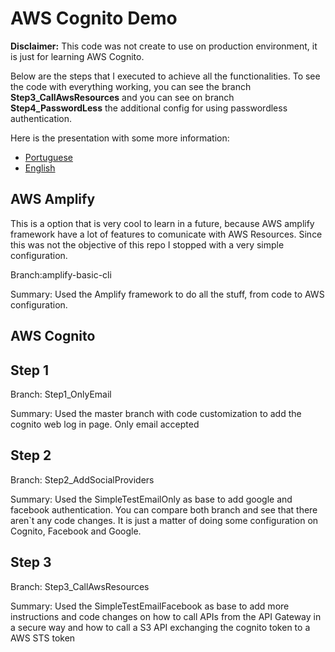 # AWS Cognito Demo

**Disclaimer:** This code was not create to use on production environment, it is just for learning AWS Cognito.

Below are the steps that I executed to achieve all the functionalities. To see the code with everything working, you can see the branch **Step3_CallAwsResources** and you can see on branch **Step4_PasswordLess** the additional config for using passwordless authentication.

Here is the presentation with some more information:

- [Portuguese](MeetupCognito_PT.pdf)
- [English](MeetupCognito_EN.pdf)

## AWS Amplify

This is a option that is very cool to learn in a future, because AWS amplify framework have a lot of features to comunicate with AWS Resources. Since this was not the objective of this repo I stopped with a very simple configuration.

Branch:amplify-basic-cli

Summary: Used the Amplify framework to do all the stuff, from code to AWS configuration.

## AWS Cognito

## Step 1

Branch: Step1_OnlyEmail

Summary: Used the master branch with code customization to add the cognito web log in page. Only email accepted

## Step 2

Branch: Step2_AddSocialProviders

Summary: Used the SimpleTestEmailOnly as base to add google and facebook authentication. You can compare both branch and see that there aren`t any code changes. It is just a matter of doing some configuration on Cognito, Facebook and Google.

## Step 3

Branch: Step3_CallAwsResources

Summary: Used the SimpleTestEmailFacebook as base to add more instructions and code changes on how to call APIs from the API Gateway in a secure way and how to call a S3 API exchanging the cognito token to a AWS STS token

